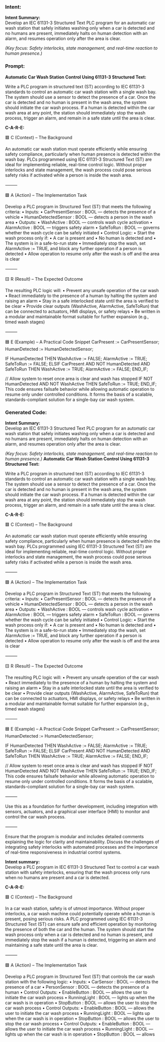### Intent:
**Intent Summary:**  
Develop an IEC 61131-3 Structured Text PLC program for an automatic car wash station that safely initiates washing only when a car is detected and no humans are present, immediately halts on human detection with an alarm, and resumes operation only after the area is clear.  

*(Key focus: Safety interlocks, state management, and real-time reaction to human presence.)*

### Prompt:
**Automatic Car Wash Station Control Using 61131-3 Structured Text:**

Write a PLC program in structured text (ST) according to IEC 61131-3 standards to control an automatic car wash station with a single wash bay. The system should use a sensor to detect the presence of a car. Once the car is detected and no human is present in the wash area, the system should initiate the car wash process. If a human is detected within the car wash area at any point, the station should immediately stop the wash process, trigger an alarm, and remain in a safe state until the area is clear.

**C-A-R-E:**

🟥 C (Context) – The Background

An automatic car wash station must operate efficiently while ensuring safety compliance, particularly when human presence is detected within the wash bay. PLCs programmed using IEC 61131-3 Structured Text (ST) are ideal for implementing reliable, real-time control logic. Without proper interlocks and state management, the wash process could pose serious safety risks if activated while a person is inside the wash area.

⸻

🟩 A (Action) – The Implementation Task

Develop a PLC program in Structured Text (ST) that meets the following criteria:
	•	Inputs:
	•	CarPresentSensor : BOOL — detects the presence of a vehicle
	•	HumanDetectedSensor : BOOL — detects a person in the wash area
	•	Outputs:
	•	WashActive : BOOL — controls wash cycle activation
	•	AlarmActive : BOOL — triggers safety alarm
	•	SafeToRun : BOOL — governs whether the wash cycle can be safely initiated
	•	Control Logic:
	•	Start the wash process only if:
	•	A car is present and
	•	No human is detected and
	•	The system is in a safe-to-run state
	•	Immediately stop the wash, set AlarmActive := TRUE, and block any further operation if a person is detected
	•	Allow operation to resume only after the wash is off and the area is clear

⸻

🟨 R (Result) – The Expected Outcome

The resulting PLC logic will:
	•	Prevent any unsafe operation of the car wash
	•	React immediately to the presence of a human by halting the system and raising an alarm
	•	Stay in a safe interlocked state until the area is verified to be clear
	•	Provide clear outputs (WashActive, AlarmActive, SafeToRun) that can be connected to actuators, HMI displays, or safety relays
	•	Be written in a modular and maintainable format suitable for further expansion (e.g., timed wash stages)

⸻

🟦 E (Example) – A Practical Code Snippet
CarPresent := CarPresentSensor;
HumanDetected := HumanDetectedSensor;

IF HumanDetected THEN
    WashActive := FALSE;
    AlarmActive := TRUE;
    SafeToRun := FALSE;
ELSIF CarPresent AND NOT HumanDetected AND SafeToRun THEN
    WashActive := TRUE;
    AlarmActive := FALSE;
END_IF;

// Allow system to reset once area is clear and wash has stopped
IF NOT HumanDetected AND NOT WashActive THEN
    SafeToRun := TRUE;
END_IF;
This code ensures failsafe behavior while allowing automatic operation to resume only under controlled conditions. It forms the basis of a scalable, standards-compliant solution for a single-bay car wash system.

### Generated Code:
**Intent Summary:**  
Develop an IEC 61131-3 Structured Text PLC program for an automatic car wash station that safely initiates washing only when a car is detected and no humans are present, immediately halts on human detection with an alarm, and resumes operation only after the area is clear.  

*(Key focus: Safety interlocks, state management, and real-time reaction to human presence.)*
**Automatic Car Wash Station Control Using 61131-3 Structured Text:**

Write a PLC program in structured text (ST) according to IEC 61131-3 standards to control an automatic car wash station with a single wash bay. The system should use a sensor to detect the presence of a car. Once the car is detected and no human is present in the wash area, the system should initiate the car wash process. If a human is detected within the car wash area at any point, the station should immediately stop the wash process, trigger an alarm, and remain in a safe state until the area is clear.

**C-A-R-E:**

🟥 C (Context) – The Background

An automatic car wash station must operate efficiently while ensuring safety compliance, particularly when human presence is detected within the wash bay. PLCs programmed using IEC 61131-3 Structured Text (ST) are ideal for implementing reliable, real-time control logic. Without proper interlocks and state management, the wash process could pose serious safety risks if activated while a person is inside the wash area.

⸻

🟩 A (Action) – The Implementation Task

Develop a PLC program in Structured Text (ST) that meets the following criteria:
	•	Inputs:
	•	CarPresentSensor : BOOL — detects the presence of a vehicle
	•	HumanDetectedSensor : BOOL — detects a person in the wash area
	•	Outputs:
	•	WashActive : BOOL — controls wash cycle activation
	•	AlarmActive : BOOL — triggers safety alarm
	•	SafeToRun : BOOL — governs whether the wash cycle can be safely initiated
	•	Control Logic:
	•	Start the wash process only if:
	•	A car is present and
	•	No human is detected and
	•	The system is in a safe-to-run state
	•	Immediately stop the wash, set AlarmActive := TRUE, and block any further operation if a person is detected
	•	Allow operation to resume only after the wash is off and the area is clear

⸻

🟨 R (Result) – The Expected Outcome

The resulting PLC logic will:
	•	Prevent any unsafe operation of the car wash
	•	React immediately to the presence of a human by halting the system and raising an alarm
	•	Stay in a safe interlocked state until the area is verified to be clear
	•	Provide clear outputs (WashActive, AlarmActive, SafeToRun) that can be connected to actuators, HMI displays, or safety relays
	•	Be written in a modular and maintainable format suitable for further expansion (e.g., timed wash stages)

⸻

🟦 E (Example) – A Practical Code Snippet
CarPresent := CarPresentSensor;
HumanDetected := HumanDetectedSensor;

IF HumanDetected THEN
    WashActive := FALSE;
    AlarmActive := TRUE;
    SafeToRun := FALSE;
ELSIF CarPresent AND NOT HumanDetected AND SafeToRun THEN
    WashActive := TRUE;
    AlarmActive := FALSE;
END_IF;

// Allow system to reset once area is clear and wash has stopped
IF NOT HumanDetected AND NOT WashActive THEN
    SafeToRun := TRUE;
END_IF;
This code ensures failsafe behavior while allowing automatic operation to resume only under controlled conditions. It forms the basis of a scalable, standards-compliant solution for a single-bay car wash system.  

⸻

Use this as a foundation for further development, including integration with sensors, actuators, and a graphical user interface (HMI) to monitor and control the car wash process.  

⸻

Ensure that the program is modular and includes detailed comments explaining the logic for clarity and maintainability. Discuss the challenges of integrating safety interlocks with automated processes and the importance of real-time responsiveness in industrial control systems.

**Intent summary:**  
Develop a PLC program in IEC 61131-3 Structured Text to control a car wash station with safety interlocks, ensuring that the wash process only runs when no humans are present and a car is detected.

**C-A-R-E:**

🟥 C (Context) – The Background

In a car wash station, safety is of utmost importance. Without proper interlocks, a car wash machine could potentially operate while a human is present, posing serious risks. A PLC programmed using IEC 61131-3 Structured Text (ST) can ensure safe and efficient operation by monitoring the presence of both the car and the human. The system should start the wash process only when a car is detected and no human is present, and immediately stop the wash if a human is detected, triggering an alarm and maintaining a safe state until the area is clear.

⸻

🟩 A (Action) – The Implementation Task

Develop a PLC program in Structured Text (ST) that controls the car wash station with the following logic:
	•	Inputs:
	•	CarSensor : BOOL — detects the presence of a car
	•	PersonSensor : BOOL — detects the presence of a human
	•	Control Outputs:
	•	EnableButton : BOOL — allows the user to initiate the car wash process
	•	RunningLight : BOOL — lights up when the car wash is in operation
	•	StopButton : BOOL — allows the user to stop the car wash process
	•	Control Outputs:
	•	EnableButton : BOOL — allows the user to initiate the car wash process
	•	RunningLight : BOOL — lights up when the car wash is in operation
	•	StopButton : BOOL — allows the user to stop the car wash process
	•	Control Outputs:
	•	EnableButton : BOOL — allows the user to initiate the car wash process
	•	RunningLight : BOOL — lights up when the car wash is in operation
	•	StopButton : BOOL — allows
